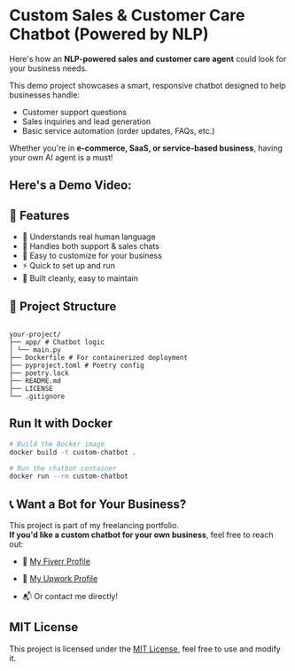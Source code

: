 
# Custom Sales & Customer Care Chatbot (Powered by NLP)


Here's how an **NLP-powered sales and customer care agent** could look for your business needs.

This demo project showcases a smart, responsive chatbot designed to help businesses handle:
- Customer support questions  
- Sales inquiries and lead generation  
- Basic service automation (order updates, FAQs, etc.)

Whether you're in **e-commerce, SaaS, or service-based business**, having your own AI agent is a must!

## Here's a Demo Video:


## 🚀 Features

-   🧠 Understands real human language    
-   💬 Handles both support & sales chats
-   🎯 Easy to customize for your business
-   ⚡ Quick to set up and run
-   🔧 Built cleanly, easy to maintain



## 📂 Project Structure
```

your-project/  
├── app/ # Chatbot logic  
│ └── main.py  
├── Dockerfile # For containerized deployment  
├── pyproject.toml # Poetry config  
├── poetry.lock  
├── README.md  
├── LICENSE  
└── .gitignore

```



## Run It with Docker

```bash
# Build the Docker image
docker build -t custom-chatbot .

# Run the chatbot container
docker run --rm custom-chatbot

```



## 📞 Want a Bot for Your Business?

This project is part of my freelancing portfolio.  
**If you'd like a custom chatbot for your own business**, feel free to reach out:

-   💼 [My Fiverr Profile](https://www.fiverr.com/)
    
-   💼 [My Upwork Profile](https://www.upwork.com/)
    
-   📬 Or contact me directly!
    

## MIT License

This project is licensed under the [MIT License](), feel free to use and modify it.

